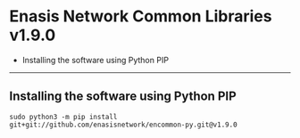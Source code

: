 # Enasis Network Common Libraries v1.9.0
- Installing the software using Python PIP

--------------------------------------------------------------------------------

## Installing the software using Python PIP
```
sudo python3 -m pip install git+git://github.com/enasisnetwork/encommon-py.git@v1.9.0
```
